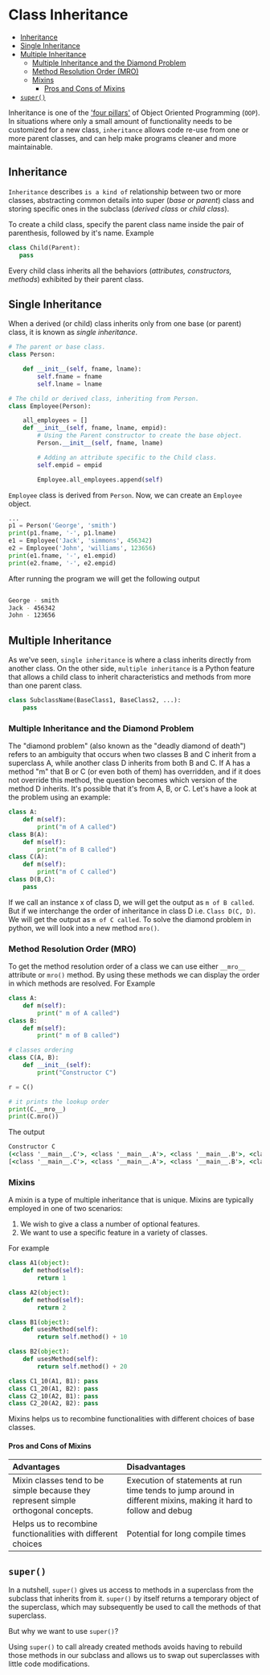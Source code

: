 # Class Inheritance <!-- omit in toc -->

- [Inheritance](#inheritance)
- [Single Inheritance](#single-inheritance)
- [Multiple Inheritance](#multiple-inheritance)
  - [Multiple Inheritance and the Diamond Problem](#multiple-inheritance-and-the-diamond-problem)
  - [Method Resolution Order (MRO)](#method-resolution-order-mro)
  - [Mixins](#mixins)
    - [Pros and Cons of Mixins](#pros-and-cons-of-mixins)
- [`super()`](#super)

Inheritance is one of the ['four pillars'][four-pillars] of Object Oriented
Programming (`OOP`). In situations where only a small amount of functionality
needs to be customized for a new class, `inheritance` allows code re-use from
one or more parent classes, and can help make programs cleaner and more
maintainable.

## Inheritance

`Inheritance` describes `is a kind of` relationship between two or more classes,
abstracting common details into super (_base_ or _parent_) class and storing
specific ones in the subclass (_derived class_ or _child class_).

To create a child class, specify the parent class name inside the pair of
parenthesis, followed by it's name. Example

```python
class Child(Parent):
   pass
```

Every child class inherits all the behaviors (_attributes, constructors,
methods_) exhibited by their parent class.

## Single Inheritance

When a derived (or child) class inherits only from one base (or parent) class,
it is known as _single inheritance_.

```python
# The parent or base class.
class Person:

    def __init__(self, fname, lname):
        self.fname = fname
        self.lname = lname

# The child or derived class, inheriting from Person.
class Employee(Person):

    all_employees = []
    def __init__(self, fname, lname, empid):
        # Using the Parent constructor to create the base object.
        Person.__init__(self, fname, lname)

        # Adding an attribute specific to the Child class.
        self.empid = empid

        Employee.all_employees.append(self)
```

`Employee` class is derived from `Person`. Now, we can create an `Employee`
object.

```python
...
p1 = Person('George', 'smith')
print(p1.fname, '-', p1.lname)
e1 = Employee('Jack', 'simmons', 456342)
e2 = Employee('John', 'williams', 123656)
print(e1.fname, '-', e1.empid)
print(e2.fname, '-', e2.empid)
```

After running the program we will get the following output

```bash

George - smith
Jack - 456342
John - 123656
```

## Multiple Inheritance

As we've seen, `single inheritance` is where a class inherits directly from
another class. On the other side, `multiple inheritance` is a Python feature
that allows a child class to inherit characteristics and methods from more than
one parent class.

```python
class SubclassName(BaseClass1, BaseClass2, ...):
    pass
```

### Multiple Inheritance and the Diamond Problem

The "diamond problem" (also known as the "deadly diamond of death") refers to an
ambiguity that occurs when two classes B and C inherit from a superclass A,
while another class D inherits from both B and C. If A has a method "m" that B
or C (or even both of them) has overridden, and if it does not override this
method, the question becomes which version of the method D inherits. It's
possible that it's from A, B, or C. Let's have a look at the problem using an
example:

```python
class A:
    def m(self):
        print("m of A called")
class B(A):
    def m(self):
        print("m of B called")
class C(A):
    def m(self):
        print("m of C called")
class D(B,C):
    pass
```

If we call an instance x of class D, we will get the output as `m of B called`.
But if we interchange the order of inheritance in class D i.e. `Class D(C, D)`.
We will get the output as `m of C called`. To solve the diamond problem in
python, we will look into a new method `mro()`.

### Method Resolution Order (MRO)

To get the method resolution order of a class we can use either `__mro__`
attribute or `mro()` method. By using these methods we can display the order in
which methods are resolved. For Example

```python
class A:
    def m(self):
        print(" m of A called")
class B:
    def m(self):
        print(" m of B called")

# classes ordering
class C(A, B):
    def __init__(self):
        print("Constructor C")

r = C()

# it prints the lookup order
print(C.__mro__)
print(C.mro())
```

The output

```cmd
Constructor C
(<class '__main__.C'>, <class '__main__.A'>, <class '__main__.B'>, <class 'object'>)
[<class '__main__.C'>, <class '__main__.A'>, <class '__main__.B'>, <class 'object'>]
```

### Mixins

A mixin is a type of multiple inheritance that is unique. Mixins are typically
employed in one of two scenarios:

1. We wish to give a class a number of optional features.
1. We want to use a specific feature in a variety of classes.

For example

```python
class A1(object):
    def method(self):
        return 1

class A2(object):
    def method(self):
        return 2

class B1(object):
    def usesMethod(self):
        return self.method() + 10

class B2(object):
    def usesMethod(self):
        return self.method() + 20

class C1_10(A1, B1): pass
class C1_20(A1, B2): pass
class C2_10(A2, B1): pass
class C2_20(A2, B2): pass
```

Mixins helps us to recombine functionalities with different choices of base
classes.

#### Pros and Cons of Mixins

| Advantages                                                                         | Disadvantages                                                                                                    |
| :--------------------------------------------------------------------------------- | :--------------------------------------------------------------------------------------------------------------- |
| Mixin classes tend to be simple because they represent simple orthogonal concepts. | Execution of statements at run time tends to jump around in different mixins, making it hard to follow and debug |
| Helps us to recombine functionalities with different choices                       | Potential for long compile times                                                                                 |

## `super()`

In a nutshell, `super()` gives us access to methods in a superclass from the
subclass that inherits from it. `super()` by itself returns a temporary object
of the superclass, which may subsequently be used to call the methods of that
superclass.

But why we want to use `super()`?

Using `super()` to call already created methods avoids having to rebuild those
methods in our subclass and allows us to swap out superclasses with little code
modifications.

[four-pillars]:
  https://www.educative.io/edpresso/what-are-the-four-pillars-of-oops-in-python

